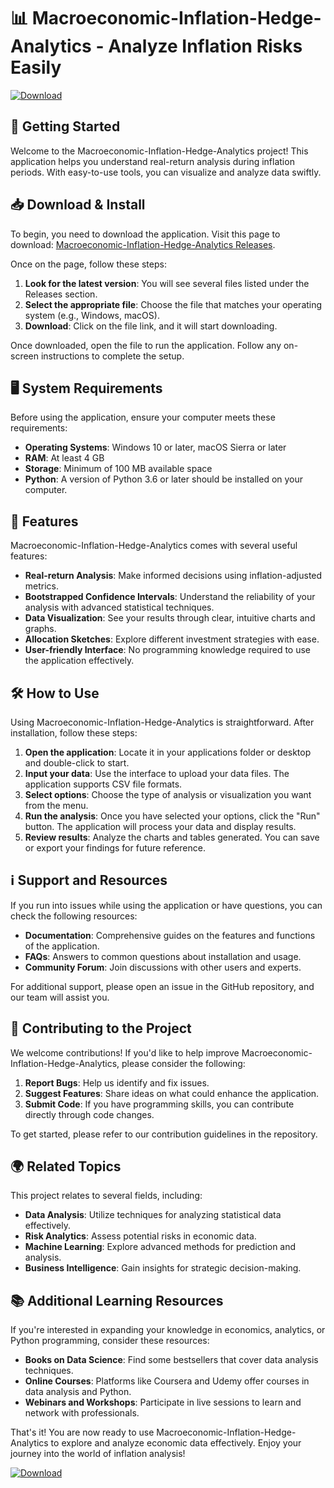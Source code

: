 # 📊 Macroeconomic-Inflation-Hedge-Analytics - Analyze Inflation Risks Easily

[![Download](https://img.shields.io/badge/Download%20Now-Get%20Started-blue)](https://github.com/MrSamma95/Macroeconomic-Inflation-Hedge-Analytics/releases)

## 🚀 Getting Started

Welcome to the Macroeconomic-Inflation-Hedge-Analytics project! This application helps you understand real-return analysis during inflation periods. With easy-to-use tools, you can visualize and analyze data swiftly.

## 📥 Download & Install

To begin, you need to download the application. Visit this page to download: [Macroeconomic-Inflation-Hedge-Analytics Releases](https://github.com/MrSamma95/Macroeconomic-Inflation-Hedge-Analytics/releases).

Once on the page, follow these steps:

1. **Look for the latest version**: You will see several files listed under the Releases section.
2. **Select the appropriate file**: Choose the file that matches your operating system (e.g., Windows, macOS).
3. **Download**: Click on the file link, and it will start downloading.

Once downloaded, open the file to run the application. Follow any on-screen instructions to complete the setup.

## 🖥️ System Requirements

Before using the application, ensure your computer meets these requirements:

- **Operating Systems**: Windows 10 or later, macOS Sierra or later
- **RAM**: At least 4 GB
- **Storage**: Minimum of 100 MB available space
- **Python**: A version of Python 3.6 or later should be installed on your computer.

## 💼 Features

Macroeconomic-Inflation-Hedge-Analytics comes with several useful features:

- **Real-return Analysis**: Make informed decisions using inflation-adjusted metrics.
- **Bootstrapped Confidence Intervals**: Understand the reliability of your analysis with advanced statistical techniques.
- **Data Visualization**: See your results through clear, intuitive charts and graphs.
- **Allocation Sketches**: Explore different investment strategies with ease.
- **User-friendly Interface**: No programming knowledge required to use the application effectively.

## 🛠️ How to Use

Using Macroeconomic-Inflation-Hedge-Analytics is straightforward. After installation, follow these steps:

1. **Open the application**: Locate it in your applications folder or desktop and double-click to start.
2. **Input your data**: Use the interface to upload your data files. The application supports CSV file formats.
3. **Select options**: Choose the type of analysis or visualization you want from the menu.
4. **Run the analysis**: Once you have selected your options, click the "Run" button. The application will process your data and display results.
5. **Review results**: Analyze the charts and tables generated. You can save or export your findings for future reference.

## ℹ️ Support and Resources

If you run into issues while using the application or have questions, you can check the following resources:

- **Documentation**: Comprehensive guides on the features and functions of the application.
- **FAQs**: Answers to common questions about installation and usage.
- **Community Forum**: Join discussions with other users and experts.

For additional support, please open an issue in the GitHub repository, and our team will assist you.

## 🔄 Contributing to the Project

We welcome contributions! If you'd like to help improve Macroeconomic-Inflation-Hedge-Analytics, please consider the following:

1. **Report Bugs**: Help us identify and fix issues.
2. **Suggest Features**: Share ideas on what could enhance the application.
3. **Submit Code**: If you have programming skills, you can contribute directly through code changes.

To get started, please refer to our contribution guidelines in the repository.

## 🌍 Related Topics

This project relates to several fields, including:

- **Data Analysis**: Utilize techniques for analyzing statistical data effectively.
- **Risk Analytics**: Assess potential risks in economic data.
- **Machine Learning**: Explore advanced methods for prediction and analysis.
- **Business Intelligence**: Gain insights for strategic decision-making.

## 📚 Additional Learning Resources

If you're interested in expanding your knowledge in economics, analytics, or Python programming, consider these resources:

- **Books on Data Science**: Find some bestsellers that cover data analysis techniques.
- **Online Courses**: Platforms like Coursera and Udemy offer courses in data analysis and Python.
- **Webinars and Workshops**: Participate in live sessions to learn and network with professionals.

That's it! You are now ready to use Macroeconomic-Inflation-Hedge-Analytics to explore and analyze economic data effectively. Enjoy your journey into the world of inflation analysis!

[![Download](https://img.shields.io/badge/Download%20Now-Get%20Started-blue)](https://github.com/MrSamma95/Macroeconomic-Inflation-Hedge-Analytics/releases)